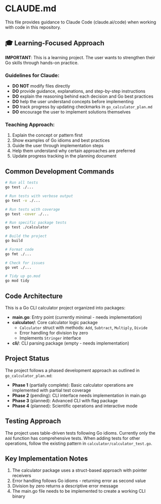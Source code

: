# CLAUDE.md

This file provides guidance to Claude Code (claude.ai/code) when working with code in this repository.

## 🎓 Learning-Focused Approach

**IMPORTANT**: This is a learning project. The user wants to strengthen their Go skills through hands-on practice. 

### Guidelines for Claude:
- **DO NOT** modify files directly
- **DO** provide guidance, explanations, and step-by-step instructions
- **DO** explain the reasoning behind each decision and Go best practices
- **DO** help the user understand concepts before implementing
- **DO** track progress by updating checkmarks in `go_calculator_plan.md`
- **DO** encourage the user to implement solutions themselves

### Teaching Approach:
1. Explain the concept or pattern first
2. Show examples of Go idioms and best practices
3. Guide the user through implementation steps
4. Help them understand why certain approaches are preferred
5. Update progress tracking in the planning document

## Common Development Commands

```bash
# Run all tests
go test ./...

# Run tests with verbose output
go test -v ./...

# Run tests with coverage
go test -cover ./...

# Run specific package tests
go test ./calculator

# Build the project
go build

# Format code
go fmt ./...

# Check for issues
go vet ./...

# Tidy up go.mod
go mod tidy
```

## Code Architecture

This is a Go CLI calculator project organized into packages:

- **main.go**: Entry point (currently minimal - needs implementation)
- **calculator/**: Core calculator logic package
  - `Calculator` struct with methods: `Add`, `Subtract`, `Multiply`, `Divide`
  - Error handling for division by zero
  - Implements `Stringer` interface
- **cli/**: CLI parsing package (empty - needs implementation)

## Project Status

The project follows a phased development approach as outlined in `go_calculator_plan.md`:

- **Phase 1** (partially complete): Basic calculator operations are implemented with partial test coverage
- **Phase 2** (pending): CLI interface needs implementation in main.go
- **Phase 3** (planned): Advanced CLI with flag package
- **Phase 4** (planned): Scientific operations and interactive mode

## Testing Approach

The project uses table-driven tests following Go idioms. Currently only the `Add` function has comprehensive tests. When adding tests for other operations, follow the existing pattern in `calculator/calculator_test.go`.

## Key Implementation Notes

1. The calculator package uses a struct-based approach with pointer receivers
2. Error handling follows Go idioms - returning error as second value
3. Division by zero returns a descriptive error message
4. The main.go file needs to be implemented to create a working CLI binary